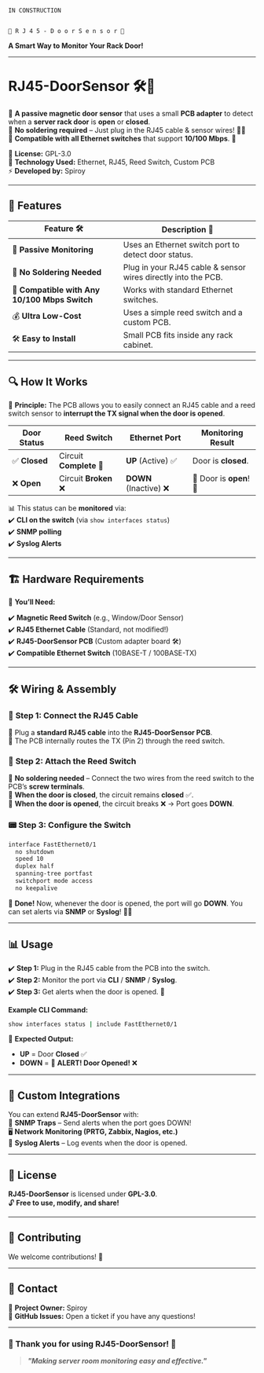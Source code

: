 
    
    IN CONSTRUCTION
    
    
    🚀 R J 4 5 - D o o r S e n s o r 🚀  
   **A Smart Way to Monitor Your Rack Door!**  

---

# RJ45-DoorSensor 🛠️🔌  

🔹 **A passive magnetic door sensor** that uses a small **PCB adapter** to detect when a **server rack door** is **open** or **closed**.  
🔹 **No soldering required** – Just plug in the RJ45 cable & sensor wires! 🔌✨  
🔹 **Compatible with all Ethernet switches** that support **10/100 Mbps**. 📡  

📜 **License:** GPL-3.0  
📡 **Technology Used:** Ethernet, RJ45, Reed Switch, Custom PCB  
⚡ **Developed by:** Spiroy  

---

## 🎯 Features  

| Feature 🛠 | Description 📌 |
|-----------|--------------|
| 🚀 **Passive Monitoring** | Uses an Ethernet switch port to detect door status. |
| 🔌 **No Soldering Needed** | Plug in your RJ45 cable & sensor wires directly into the PCB. |
| 📡 **Compatible with Any 10/100 Mbps Switch** | Works with standard Ethernet switches. |
| 💰 **Ultra Low-Cost** | Uses a simple reed switch and a custom PCB. |
| 🛠 **Easy to Install** | Small PCB fits inside any rack cabinet. |

---

## 🔍 How It Works  

🎯 **Principle:** The PCB allows you to easily connect an RJ45 cable and a reed switch sensor to **interrupt the TX signal when the door is opened**.  

| **Door Status** | **Reed Switch** | **Ethernet Port** | **Monitoring Result** |
|--------------|--------------|----------------|------------------|
| ✅ **Closed** | Circuit **Complete** 🔗 | **UP** (Active) ✅ | Door is **closed**. |
| ❌ **Open** | Circuit **Broken** ❌ | **DOWN** (Inactive) ❌ | 🚨 Door is **open**! 🚨 |

📊 This status can be **monitored** via:  
✔️ **CLI on the switch** (via `show interfaces status`)  
✔️ **SNMP polling**  
✔️ **Syslog Alerts**  

---

## 🏗️ Hardware Requirements  

📌 **You’ll Need:**  

✔️ **Magnetic Reed Switch** (e.g., Window/Door Sensor)  
✔️ **RJ45 Ethernet Cable** (Standard, not modified!)  
✔️ **RJ45-DoorSensor PCB** (Custom adapter board 🛠️)  
✔️ **Compatible Ethernet Switch** (10BASE-T / 100BASE-TX)  

---

## 🛠️ Wiring & Assembly  

### 🧩 **Step 1: Connect the RJ45 Cable**  
🔹 Plug a **standard RJ45 cable** into the **RJ45-DoorSensor PCB**.  
🔹 The PCB internally routes the TX (Pin 2) through the reed switch.  

### 🔗 **Step 2: Attach the Reed Switch**  
🔹 **No soldering needed** – Connect the two wires from the reed switch to the PCB’s **screw terminals**.  
🔹 **When the door is closed**, the circuit remains **closed** ✅.  
🔹 **When the door is opened**, the circuit breaks ❌ → Port goes **DOWN**.  

### 📟 **Step 3: Configure the Switch**  

```bash
interface FastEthernet0/1
  no shutdown
  speed 10
  duplex half
  spanning-tree portfast
  switchport mode access
  no keepalive
```

🚀 **Done!** Now, whenever the door is opened, the port will go **DOWN**. You can set alerts via **SNMP** or **Syslog**! 📡🔔

---

## 📊 Usage  

✔️ **Step 1:** Plug in the RJ45 cable from the PCB into the switch.  
✔️ **Step 2:** Monitor the port via **CLI** / **SNMP** / **Syslog**.  
✔️ **Step 3:** Get alerts when the door is opened. 🚨  

**Example CLI Command:**
```bash
show interfaces status | include FastEthernet0/1
```
👀 **Expected Output:**  
- **UP** = Door **Closed** ✅  
- **DOWN** = 🚨 **ALERT! Door Opened!** ❌  

---

## 🔧 Custom Integrations  

You can extend **RJ45-DoorSensor** with:  
📡 **SNMP Traps** – Send alerts when the port goes DOWN!  
🖥️ **Network Monitoring (PRTG, Zabbix, Nagios, etc.)**  
🔔 **Syslog Alerts** – Log events when the door is opened.  

---

## 📜 License  

**RJ45-DoorSensor** is licensed under **GPL-3.0**.  
🔓 **Free to use, modify, and share!**  

---

## 🤝 Contributing  

We welcome contributions! 🎉  

---

## 📩 Contact  

📢 **Project Owner:** Spiroy   
📡 **GitHub Issues:** Open a ticket if you have any questions!  

---

### 🎉 Thank you for using RJ45-DoorSensor! 🚀  
> **_"Making server room monitoring easy and effective."_**  

